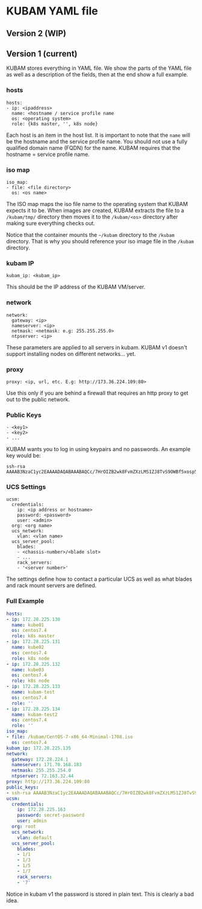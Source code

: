 # KUBAM YAML file


## Version 2 (WIP)






## Version 1 (current)

KUBAM stores everything in YAML file.  We show the parts of the YAML file as well as a description of the fields, then at the end show a full example. 

### hosts
```
hosts:
- ip: <ipaddress>
  name: <hostname / service profile name
  os: <operating system>
  role: {k8s master, '', k8s node}

```

Each host is an item in the host list.  It is important to note that the ```name``` will be the hostname and the service profile name.  You should not use a fully qualified domain name (FQDN) for the name.  KUBAM requires that the hostname = service profile name. 

### iso map

```
iso_map:
- file: <file directory>
  os: <os name>
```

The ISO map maps the iso file name to the operating system that KUBAM expects it to be.  When images are created, KUBAM extracts the file to a ```/kubam/tmp/``` directory then moves it to the ```/kubam/<os>``` directory after making sure everything checks out.  

Notice that the container mounts the ```~/kubam``` directory to the ```/kubam``` directory.  That is why you should reference your iso image file in the ```/kubam``` directory.  

### kubam IP
```
kubam_ip: <kubam_ip>
```
This should be the IP address of the KUBAM VM/server. 

### network

```
network:
  gateway: <ip>
  nameserver: <ip>
  netmask: <netmask: e.g: 255.255.255.0>
  ntpserver: <ip>
```
These parameters are applied to all servers in kubam. KUBAM v1 doesn't support installing nodes on different networks... yet. 

### proxy

```
proxy: <ip, url, etc. E.g: http://173.36.224.109:80>
```
Use this only if you are behind a firewall that requires an http proxy to get out to the public network. 

### Public Keys
  
```
- <key1>
- <key2>
- ...
```
KUBAM wants you to log in using keypairs and no passwords. An example key would be: 

```
ssh-rsa AAAAB3NzaC1yc2EAAAADAQABAAABAQCc/7HrOIZB2wk8FvmZXzLMS1ZJ8TvS9OWBf5xosp59NRvcAbwbclLRD2f9z5KvOF1n5a4mK03OetymTQQX08rBpZJZ5ZWztdjiFjIce6rm7V87CRjeuwa97XyhacKx98QcijOJWBbLf1TE/cRd8KVopfG/RPZeMMx1n3J071QRiVhbHEzVw3xuY4KruIb/2kLGHEyYqtx//y8c3k6UaMF180nOIaq6WBZVHnpYXZZ+EkolpJ+10objpueuWPcJe4OU7AIRP1JGsaDHrmXNoy9ygeWceSqOIqRLOdPneHtC6xU78t3ttpnRdC9OgtawIVqaq0wpvd7G0sQ7Jv2DO2hZ
```

### UCS Settings

```
ucsm:
  credentials:
    ip: <ip address or hostname>
    password: <password>
    user: <admin>
  org: <org name>
  ucs_network:
    vlan: <vlan name>
  ucs_server_pool:
    blades:
    - <chassis-number>/<blade slot>
    - ...
    rack_servers:
    - '<server number>'
```

The settings define how to contact a particular UCS as well as what blades and rack mount servers are defined.


### Full Example

```yaml
hosts:
- ip: 172.28.225.130
  name: kube01
  os: centos7.4
  role: k8s master
- ip: 172.28.225.131
  name: kube02
  os: centos7.4
  role: k8s node
- ip: 172.28.225.132
  name: kube03
  os: centos7.4
  role: k8s node
- ip: 172.28.225.133
  name: kubam-test
  os: centos7.4
  role: ''
- ip: 172.28.225.134
  name: kubam-test2
  os: centos7.4
  role: ''
iso_map:
- file: /kubam/CentOS-7-x86_64-Minimal-1708.iso
  os: centos7.4
kubam_ip: 172.28.225.135
network:
  gateway: 172.28.224.1
  nameserver: 171.70.168.183
  netmask: 255.255.254.0
  ntpserver: 72.163.32.44
proxy: http://173.36.224.109:80
public_keys:
- ssh-rsa AAAAB3NzaC1yc2EAAAADAQABAAABAQCc/7HrOIZB2wk8FvmZXzLMS1ZJ8TvS9OWBf5xosp59NRvcAbwbclLRD2f9z5KvOF1n5a4mK03OetymTQQX08rBpZJZ5ZWztdjiFjIce6rm7V87CRjeuwa97XyhacKx98QcijOJWBbLf1TE/cRd8KVopfG/RPZeMMx1n3J071QRiVhbHEzVw3xuY4KruIb/2kLGHEyYqtx//y8c3k6UaMF180nOIaq6WBZVHnpYXZZ+EkolpJ+10objpueuWPcJe4OU7AIRP1JGsaDHrmXNoy9ygeWceSqOIqRLOdPneHtC6xU78t3ttpnRdC9OgtawIVqaq0wpvd7G0sQ7Jv2DO2hZ
ucsm:
  credentials:
    ip: 172.28.225.163
    password: secret-password
    user: admin
  org: root
  ucs_network:
    vlan: default
  ucs_server_pool:
    blades:
    - 1/1
    - 1/3
    - 1/5
    - 1/7
    rack_servers:
    - '7'
```

Notice in kubam v1 the password is stored in plain text.  This is clearly a bad idea. 
 



